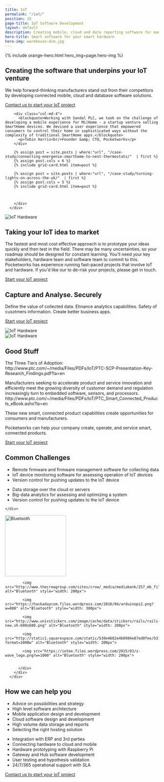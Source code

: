 ```yaml
---
title: IoT
permalink: "/iot/"
position: 15
page-title: IoT Software Development
layout: default
description: Creating mobile, cloud and data reporting software for manufacturers using IoT
hero-title: Smart software for your smart hardware
hero-img: warehouse-dim.jpg
---
```


{% include orange-hero.html hero_img=page.hero-img %}

<section class="section bg-white" >
    <div class="container">
        <div class="row">          
          <div class="col-md-8 col-md-offset-2 align-center">
            <h2>Creating the software that underpins your IoT venture</h2>
            <p>
            We help forward-thinking manufacturers stand out from their competitors by developing connected mobile, cloud and database software solutions.
            </p>
            <a href="/contact/" class="btn btn-border btn-large">Contact us to start your IoT project</a>
          </div>
        </div>
      </div>
</section>  

<section class="section" >
    <div class="container">
        <div class="row">          


        <div class="col-md-4">
          <blockquote>Working with Sandal PLC, we took on the challenge of developing a mobile experience for Mi|Home - a startup venture selling SmartHome devices. We devised a user experience that empowered consumers to control their home in sophisticated ways without the complexity of traditional SmartHome apps.</blockquote>
          <p>Tobin Harris<br/>Founder &amp; CTO, Pocketworks</p>
        </div>

        {% assign post = site.posts | where:"url", "/case-study/connecting-energenie-smarthome-to-nest-thermostats/"  | first %}
        {% assign post.cols = 6 %}
        {% include grid-card.html item=post %}

        {% assign post = site.posts | where:"url", "/case-study/turning-lights-on-across-the-uk/"  | first %}
        {% assign post.cols = 5 %}
        {% include grid-card.html item=post %}  



        </div>
      </div>
</section>   

<section class="section bg-white" >
    <div class="container">
        <div class="row">     
        <div class="col-md-6">
          <img src="https://images1-focus-opensocial.googleusercontent.com/gadgets/proxy?container=focus&resize_w=800&refresh=2592001&url=https://pocketworks-website.s3.amazonaws.com/energenie-socket-board.jpg" class="img-responsive" alt="IoT Hardware">
        </div>     
          <div class="col-md-6 ">
            <h2>Taking your IoT idea to market</h2>
            <p>            
            The fastest and most cost effective approach is to prototype your ideas quickly and then test in the field. There may be many uncertainties, so your roadmap should be designed for constant learning. You'll need your key stakeholders, hardware team and software team to commit to this. Pocketworks has experience running fast-paced projects that involve IoT and hardware. If you'd like our to de-risk your projects, please get in touch.            
            </p>
            <p>
            <a href="/contact/" class="btn btn-border btn-large">Start your IoT project</a>
            </p>
          </div>
        </div>
      </div>
</section>

<section class="section bg-white hidden">
    <div class="container">
        <div class="row">     
          <div class="col-md-6 ">
            <h2>Capture and Analyse. Securely</h2>
            <p>            
            Define the value of collected data. Ehnance analytics capabilities. Safety of cusotmers information. Create better business apps.
            </p>
            <p>
            <a href="/contact/" class="btn btn-border btn-large">Start your IoT project</a>
            </p>
          </div>
          <div class="col-md-6">
            <img src="https://images1-focus-opensocial.googleusercontent.com/gadgets/proxy?container=focus&resize_w=800&refresh=2592001&url=https://pocketworks-website.s3.amazonaws.com/energenie-socket-board.jpg" class="img-responsive" alt="IoT Hardware">
          </div>               
        </div>
      </div>
</section>

<section class="section bg-white hidden">
    <div class="container">
        <div class="row">    
          <div class="col-md-6">
            <img src="https://images1-focus-opensocial.googleusercontent.com/gadgets/proxy?container=focus&resize_w=800&refresh=2592001&url=https://pocketworks-website.s3.amazonaws.com/energenie-socket-board.jpg" class="img-responsive" alt="IoT Hardware">
          </div>   
          <div class="col-md-6 ">
            <h2>Good Stuff</h2>
            <p>            
            The Three Tiers of Adoption:
            http://www.ptc.com/~/media/Files/PDFs/IoT/PTC-SCP-Presentation-Key-Research_Findings.pdf?la=en
            </p>
            <p>
            Manufacturers seeking to accelerate product and service innovation
and efficiently meet the growing diversity of customer demand and regulation
increasingly turn to embedded software, sensors, and processors.
http://www.ptc.com/~/media/Files/PDFs/IoT/PTC_Smart_Connected_Products_eBook.ashx?la=en
            </p>
            <p>
            These new smart, connected product capabilities create opportunities for
consumers and manufacturers.
</p>
            <p>
            Pocketworks can help your company
        create, operate, and service smart, connected products.        
            </p>
            <p>
            <a href="/contact/" class="btn btn-border btn-large">Start your IoT project</a>
            </p>
          </div>                       
        </div>
      </div>
</section>

<section class="section bg-white">
    <div class="container">
    <div class="row">     
      <div class="col-md-12 align-center">
        <h2>Common Challenges</h2>
      </div>
    </div>
        <div class="row">     
          <div class="col-md-6">
            <ul>
              <li>Remote firmware and firmware management software for collecting data</li>
              <li>IoT device monitoring software for assessing operation of IoT devices</li>
              <li>Version control for pushing updates to the IoT device</li>              
            </ul>
          </div>
          <div class="col-md-6">
            <ul>
              <li>Data storage over the cloud or servers</li>
              <li>Big-data analytics for assessing and optimizing a system</li>
              <li>Version control for pushing updates to the IoT device</li>              
            </ul>
          </div>          
        </div>

    </div>
</section>

<section class="section" >
    <div class="container">
        <div class="row">     
          <div class="col-md-12 align-center">
            <img src="http://freevectorlogo.net/wp-content/uploads/2011/08/bluetooth-logo-vector-400x400.png" alt="Bluetooth" style="width: 200px">

            <img src="http://www.thecrowgroup.com/sites/crow/_media/mediabank/257_mb_file_ca344.png" alt="Bluetooth" style="width: 200px">

            <img src="https://hackadaycom.files.wordpress.com/2016/04/arduinopi2.png?w=800" alt="Bluetooth" style="width: 300px">

            <img src="http://www.unixstickers.com/image/cache/data/stickers/rails/rails-new.sh-600x600.png" alt="Bluetooth" style="width: 200px">

            <img src="http://static1.squarespace.com/static/530e4682e4b0984e87ed0fee/53108d27e4b02695bd9aa345/5509b9d2e4b085c947d9d194/1427285010555/?format=1000w" alt="Bluetooth" style="width: 200px">

            <img src="https://iotee.files.wordpress.com/2015/03/z-wave_logo.png?w=1000" alt="Bluetooth" style="width: 200px">


          </div>
        </div>
      </div>
</section>

<section class="section bg-white">
    <div class="container">
    <div class="row">     
      <div class="col-md-12 align-center">
        <h2>How we can help you</h2>
      </div>
    </div>
        <div class="row">     
          <div class="col-md-6">
            <ul>
              <li>Advice on possibilities and strategy</li>
              <li>High level software architecture</li>
              <li>Mobile application design and development</li>
              <li>Cloud software design and development</li>
              <li>High volume data storage and reports</li>
              <li>Selecting the right hosting solution</li>
            </ul>
          </div>
          <div class="col-md-6">
            <ul>
              <li>Integration with ERP and 3rd parties</li>
              <li>Connecting hardware to cloud and mobile</li>
              <li>Hardware prototyping with Raspberry Pi</li>
              <li>Gateway and Hub software development</li>
              <li>User testing and hypothesis validation</li>
              <li>24/7/365 operational support with SLA</li>
            </ul>
          </div>          
        </div>
        <div class="row">
        <div class="col-md-12 align-center pad-top40">
        <a href="/contact/" class="btn btn-border btn-large">Contact us to start your IoT project</a>
        </div>
        </div>
    </div>
</section>
